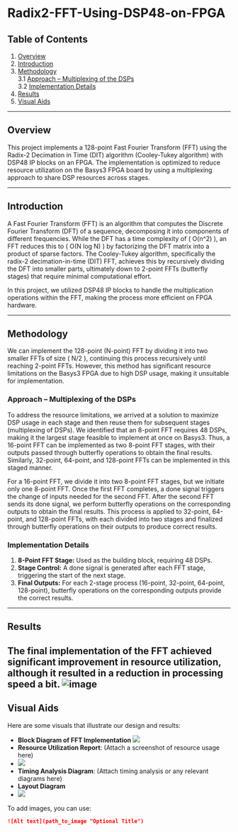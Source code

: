 # Radix2-FFT-Using-DSP48-on-FPGA


## Table of Contents

1. [Overview](#overview)  
2. [Introduction](#introduction)  
3. [Methodology](#methodology)  
   3.1 [Approach – Multiplexing of the DSPs](#approach---multiplexing-of-the-dsps)  
   3.2 [Implementation Details](#implementation-details)  
4. [Results](#results)  
5. [Visual Aids](#visual-aids)  


---

## Overview

This project implements a 128-point Fast Fourier Transform (FFT) using the Radix-2 Decimation in Time (DIT) algorithm (Cooley-Tukey algorithm) with DSP48 IP blocks on an FPGA. The implementation is optimized to reduce resource utilization on the Basys3 FPGA board by using a multiplexing approach to share DSP resources across stages.

---
## Introduction
A Fast Fourier Transform (FFT) is an algorithm that computes the Discrete Fourier Transform (DFT) of a sequence, decomposing it into components of different frequencies. While the DFT has a time complexity of \( O(n^2) \), an FFT reduces this to 
\( O(N log N) \) by factorizing the DFT matrix into a product of sparse factors. The Cooley-Tukey algorithm, specifically the radix-2 decimation-in-time (DIT) FFT, achieves this by recursively dividing the DFT into smaller parts, ultimately down to 2-point FFTs (butterfly stages) that require minimal computational effort.

In this project, we utilized DSP48 IP blocks to handle the multiplication operations within the FFT, making the process more efficient on FPGA hardware.

---

## Methodology

We can implement the 128-point (N-point) FFT by dividing it into two smaller FFTs of size \( N/2 \), continuing this process recursively until reaching 2-point FFTs. However, this method has significant resource limitations on the Basys3 FPGA due to high DSP usage, making it unsuitable for implementation.


### Approach – Multiplexing of the DSPs

To address the resource limitations, we arrived at a solution to maximize DSP usage in each stage and then reuse them for subsequent stages (multiplexing of DSPs). We identified that an 8-point FFT requires 48 DSPs, making it the largest stage feasible to implement at once on Basys3. Thus, a 16-point FFT can be implemented as two 8-point FFT stages, with their outputs passed through butterfly operations to obtain the final results. Similarly, 32-point, 64-point, and 128-point FFTs can be implemented in this staged manner.

For a 16-point FFT, we divide it into two 8-point FFT stages, but we initiate only one 8-point FFT. Once the first FFT completes, a done signal triggers the change of inputs needed for the second FFT. After the second FFT sends its done signal, we perform butterfly operations on the corresponding outputs to obtain the final results. This process is applied to 32-point, 64-point, and 128-point FFTs, with each divided into two stages and finalized through butterfly operations on their outputs to produce correct results.
### Implementation Details

1. **8-Point FFT Stage:** Used as the building block, requiring 48 DSPs.
2. **Stage Control:** A done signal is generated after each FFT stage, triggering the start of the next stage.
3. **Final Outputs:** For each 2-stage process (16-point, 32-point, 64-point, 128-point), butterfly operations on the corresponding outputs provide the correct results.

---

## Results

The final implementation of the FFT achieved significant improvement in resource utilization, although it resulted in a reduction in processing speed a bit.
![image](https://github.com/user-attachments/assets/25fe8ed6-7985-4774-9116-0a9c96a9ceb1)
---

## Visual Aids

Here are some visuals that illustrate our design and results:

- **Block Diagram of FFT Implementation**
 ![](https://github.com/user-attachments/assets/0878c9d0-51cc-4512-badf-8150d2512c56)
- **Resource Utilization Report**: (Attach a screenshot of resource usage here)
- ![](https://github.com/user-attachments/assets/3239d428-f4bc-4b05-8d87-6b158317a092)
- **Timing Analysis Diagram**: (Attach timing analysis or any relevant diagrams here)
- **Layout Diagram**
- ![](https://github.com/user-attachments/assets/acc8dd82-0573-4972-89d0-475fc1e6d196)

To add images, you can use:
```markdown
![Alt text](path_to_image "Optional Title")
